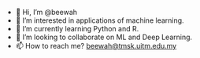- 👋 Hi, I’m @beewah
- 👀 I’m interested in applications of machine learning.
- 🌱 I’m currently learning Python and R.
- 💞️ I’m looking to collaborate on ML and Deep Learning.
- 📫 How to reach me? beewah@tmsk.uitm.edu.my

<!---
beewah/beewah is a ✨ special ✨ repository because its `README.md` (this file) appears on your GitHub profile.
You can click the Preview link to take a look at your changes.
--->
